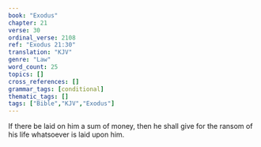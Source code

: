 ```yaml
---
book: "Exodus"
chapter: 21
verse: 30
ordinal_verse: 2108
ref: "Exodus 21:30"
translation: "KJV"
genre: "Law"
word_count: 25
topics: []
cross_references: []
grammar_tags: [conditional]
thematic_tags: []
tags: ["Bible","KJV","Exodus"]
---
```

If there be laid on him a sum of money, then he shall give for the ransom of his life whatsoever is laid upon him.
